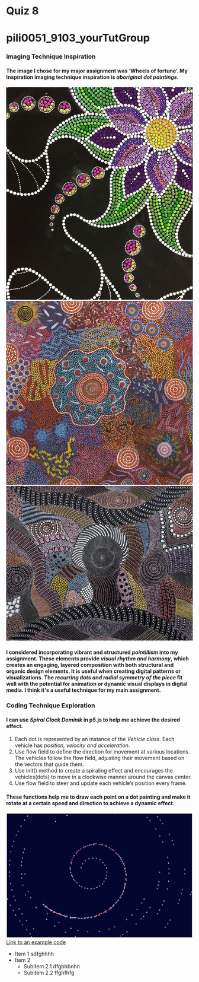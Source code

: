 # Quiz 8
# pili0051_9103_yourTutGroup

### Imaging Technique Inspiration

#### The image I chose for my major assignment was ‘Wheels of fortune’. My Inspiration imaging technique inspiration is *aboriginal dot paintings*.


![An image of dot painting](readmeImages/bae5f697b48edcb257dc961cf866f024.jpg)
![An image of dot painting](readmeImages/MICHELLEPOSSUMNUNGUARRAYI.jpg)
![An image of dot painting](readmeImages/MYCOUNTRY5.jpg)


#### I considered incorporating vibrant and structured *pointillism* into my assignment. These elements provide *visual rhythm and harmony*, which creates an engaging, layered composition with both structural and organic design elements. It is useful when creating digital patterns or visualizations. The *recurring dots and radial symmetry of the piece* fit well with the potential for animation or dynamic visual displays in digital media. I think it's a useful technique for my main assignment.

### Coding Technique Exploration

#### I can use *Spiral Clock Dominik* in p5.js to help me achieve the desired effect. 

1. Each dot is represented by an instance of the *Vehicle class*. Each vehicle has *position, velocity and acceleration*. 
2. Use flow field to define the direction for movement at various locations. The vehicles follow the flow field, adjusting their movement based on the vectors that guide them.
3. Use init() method to create a spiraling effect and encourages the vehicles(dots) to move in a clockwise manner around the canvas center.
4. Use flow field to steer and update each vehicle’s position every frame. 

#### These functions help me to draw each point on a dot painting and make it rotate at a certain speed and direction to achieve a dynamic effect.

![An image of coding](readmeImages/SpiralClockDominik.png)
[Link to an example code](https://openprocessing.org/sketch/2225865/#code)

- Item 1 sdfghhhh
- Item 2 
  - Subitem 2.1 dfgbhbnhn
  - Subitem 2.2 ffghfhfg